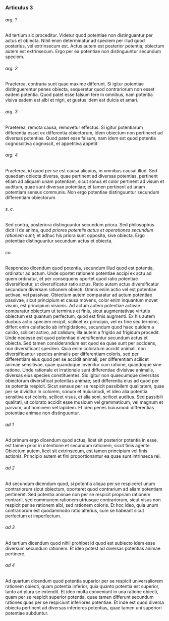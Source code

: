 ### Articulus 3

###### arg. 1
Ad tertium sic proceditur. Videtur quod potentiae non distinguantur per actus et obiecta. Nihil enim determinatur ad speciem per illud quod posterius, vel extrinsecum est. Actus autem est posterior potentia; obiectum autem est extrinsecum. Ergo per ea potentiae non distinguuntur secundum speciem.

###### arg. 2
Praeterea, contraria sunt quae maxime differunt. Si igitur potentiae distinguerentur penes obiecta, sequeretur quod contrariorum non esset eadem potentia. Quod patet esse falsum fere in omnibus, nam potentia visiva eadem est albi et nigri, et gustus idem est dulcis et amari.

###### arg. 3
Praeterea, remota causa, removetur effectus. Si igitur potentiarum differentia esset ex differentia obiectorum, idem obiectum non pertineret ad diversas potentias. Quod patet esse falsum, nam idem est quod potentia cognoscitiva cognoscit, et appetitiva appetit.

###### arg. 4
Praeterea, id quod per se est causa alicuius, in omnibus causat illud. Sed quaedam obiecta diversa, quae pertinent ad diversas potentias, pertinent etiam ad aliquam unam potentiam, sicut sonus et color pertinent ad visum et auditum, quae sunt diversae potentiae; et tamen pertinent ad unam potentiam sensus communis. Non ergo potentiae distinguuntur secundum differentiam obiectorum.

###### s. c.
Sed contra, posteriora distinguuntur secundum priora. Sed philosophus dicit II de anima, quod *priores potentiis actus et operationes secundum rationem sunt*; et adhuc his priora sunt opposita, sive obiecta. Ergo potentiae distinguuntur secundum actus et obiecta.

###### co.
Respondeo dicendum quod potentia, secundum illud quod est potentia, ordinatur ad actum. Unde oportet rationem potentiae accipi ex actu ad quem ordinatur, et per consequens oportet quod ratio potentiae diversificetur, ut diversificatur ratio actus. Ratio autem actus diversificatur secundum diversam rationem obiecti. Omnis enim actio vel est potentiae activae, vel passivae. Obiectum autem comparatur ad actum potentiae passivae, sicut principium et causa movens, color enim inquantum movet visum, est principium visionis. Ad actum autem potentiae activae comparatur obiectum ut terminus et finis, sicut augmentativae virtutis obiectum est quantum perfectum, quod est finis augmenti. Ex his autem duobus actio speciem recipit, scilicet ex principio, vel ex fine seu termino, differt enim calefactio ab infrigidatione, secundum quod haec quidem a calido, scilicet activo, ad calidum; illa autem a frigido ad frigidum procedit. Unde necesse est quod potentiae diversificentur secundum actus et obiecta. Sed tamen considerandum est quod ea quae sunt per accidens, non diversificant speciem. Quia enim coloratum accidit animali, non diversificantur species animalis per differentiam coloris, sed per differentiam eius quod per se accidit animali, per differentiam scilicet animae sensitivae, quae quandoque invenitur cum ratione, quandoque sine ratione. Unde rationale et irrationale sunt differentiae divisivae animalis, diversas eius species constituentes. Sic igitur non quaecumque diversitas obiectorum diversificat potentias animae; sed differentia eius ad quod per se potentia respicit. Sicut sensus per se respicit passibilem qualitatem, quae per se dividitur in colorem, sonum et huiusmodi, et ideo alia potentia sensitiva est coloris, scilicet visus, et alia soni, scilicet auditus. Sed passibili qualitati, ut colorato accidit esse musicum vel grammaticum, vel magnum et parvum, aut hominem vel lapidem. Et ideo penes huiusmodi differentias potentiae animae non distinguuntur.

###### ad 1
Ad primum ergo dicendum quod actus, licet sit posterior potentia in esse, est tamen prior in intentione et secundum rationem, sicut finis agente. Obiectum autem, licet sit extrinsecum, est tamen principium vel finis actionis. Principio autem et fini proportionantur ea quae sunt intrinseca rei.

###### ad 2
Ad secundum dicendum quod, si potentia aliqua per se respiceret unum contrariorum sicut obiectum, oporteret quod contrarium ad aliam potentiam pertineret. Sed potentia animae non per se respicit propriam rationem contrarii, sed communem rationem utriusque contrariorum, sicut visus non respicit per se rationem albi, sed rationem coloris. Et hoc ideo, quia unum contrariorum est quodammodo ratio alterius, cum se habeant sicut perfectum et imperfectum.

###### ad 3
Ad tertium dicendum quod nihil prohibet id quod est subiecto idem esse diversum secundum rationem. Et ideo potest ad diversas potentias animae pertinere.

###### ad 4
Ad quartum dicendum quod potentia superior per se respicit universaliorem rationem obiecti, quam potentia inferior, quia quanto potentia est superior, tanto ad plura se extendit. Et ideo multa conveniunt in una ratione obiecti, quam per se respicit superior potentia, quae tamen differunt secundum rationes quas per se respiciunt inferiores potentiae. Et inde est quod diversa obiecta pertinent ad diversas inferiores potentias, quae tamen uni superiori potentiae subduntur.

